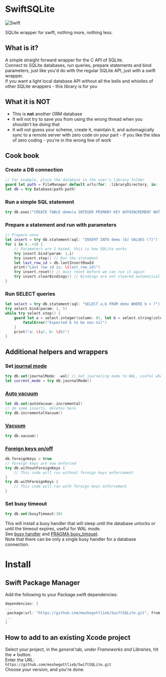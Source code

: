 # SwiftSQLite

![Swift](https://github.com/moshegottlieb/SwiftSQLite/workflows/Swift/badge.svg)


SQLite wrapper for swift, nothing more, nothing less.  

## What is it?
A simple straight forward wrapper for the C API of SQLite.  
Connect to SQLite databases, run queries, prepare statements and bind parameters, just like you'd do with the regular SQLite API, just with a swift wrapper.  
If you want a light local database API without all the bells and whistles of other SQLite wrappers - this library is for you

## What it is **NOT**
- This is **not** another ORM database
- It will not try to save you from using the wrong thread when you shouldn't be doing that
- It will not guess your scheme, create it, maintain it, and automagically sync to a remote server with zero code on your part - if you like the idea of zero coding - you're in the wrong line of work

## Cook book

### Create a DB connection
```swift
// For example, place the database in the user's library folder
guard let path = FileManager.default.urls(for: .libraryDirectory, in: .userDomainMask).first?.appendingPathComponent("db.sqlite").absoluteString else { fatalError("Could not create path") }
let db = try Database(path:path)
```

### Run a simple SQL statement
```swift
try db.exec("CREATE TABLE demo(a INTEGER PRIMARY KEY AUTOINCREMENT NOT NULL, b INTEGER NOT NULL)")
```
### Prepare a statement and run with parameters
```swift
// Prepare once
let insert = try db.statement(sql: "INSERT INTO demo (b) VALUES (?)")
for i in 0..<10 {
    // Parameters are 1 based, this is how SQLite works
    try insert.bind(param: 1,i)
    try insert.step() // Run the statement
    let last_row_id = db.lastInsertRowId
    print("Last row id is: \(last_row_id)")
    try insert.reset() // must reset before we can run it again
    try insert.clearBindings() // Bindings are not cleared automatically, since we bind the same param again, this is not strictly required in this example, but it's good practice to clear the bindings.
}
```
### Run SELECT queries
```swift
let select = try db.statement(sql: "SELECT a,b FROM demo WHERE b > ?")
try select.bind(param: 1, 5)
while try select.step() {
    guard let a = select.integer(column: 0), let b = select.string(column: 1) else {
        fatalError("Expected b to be non nil")
    }
    print("a: \(a), b: \(b)")
}
```

## Additional helpers and wrappers

### Set [journal mode](https://www.sqlite.org/pragma.html#pragma_journal_mode) 

```swift
try db.set(journalMode: .wal) // Set journaling mode to WAL, useful when several processes read the datbase file, such as with an app and an app extension
let current_mode = try db.journalMode()
```
### [Auto vacuum](https://sqlite.org/pragma.html#pragma_auto_vacuum)
```swift
let db.set(autoVacuum:.incremental)
// do some inserts, deletes here
try db.incrementalVacuum()
```

### [Vacuum](https://sqlite.org/lang_vacuum.html)
```swift
try db.vacuum()
```

### [Foreign keys on/off](https://sqlite.org/pragma.html#pragma_foreign_keys)
```swift
db.foreignKeys = true
// foreign keys are now enforced
try db.withoutForeignKeys {
    // This code will run without foreign keys enforcement 
}
try db.withForeignKeys {
    // This code will run with foreign keys enforcement
}
```
### Set busy timeout
```swift
try db.set(busyTimoeut:30)
```
This will install a busy handler that will sleep until the database unlocks or until the timeout expires, useful for WAL mode.  
See [busy handler](http://sqlite.org/c3ref/busy_handler.html) and [PRAGMA busy_timouet](https://sqlite.org/pragma.html#pragma_busy_timeout).      
Note that there can be only a single busy handler for a database connection.  

# Install

## Swift Package Manager

Add the following to your Package.swift dependencies:

```swift
dependencies: [
...
.package(url: "https://github.com/moshegottlieb/SwiftSQLite.git", from: "1.0.4")
...
]
```
## How to add to an existing Xcode project

Select your project, in the *general* tab, under *Frameworks and Libraries*, hit the **+** button.  
Enter the URL:  
`https://github.com/moshegottlieb/SwiftSQLite.git`  
Choose your version, and you're done.
